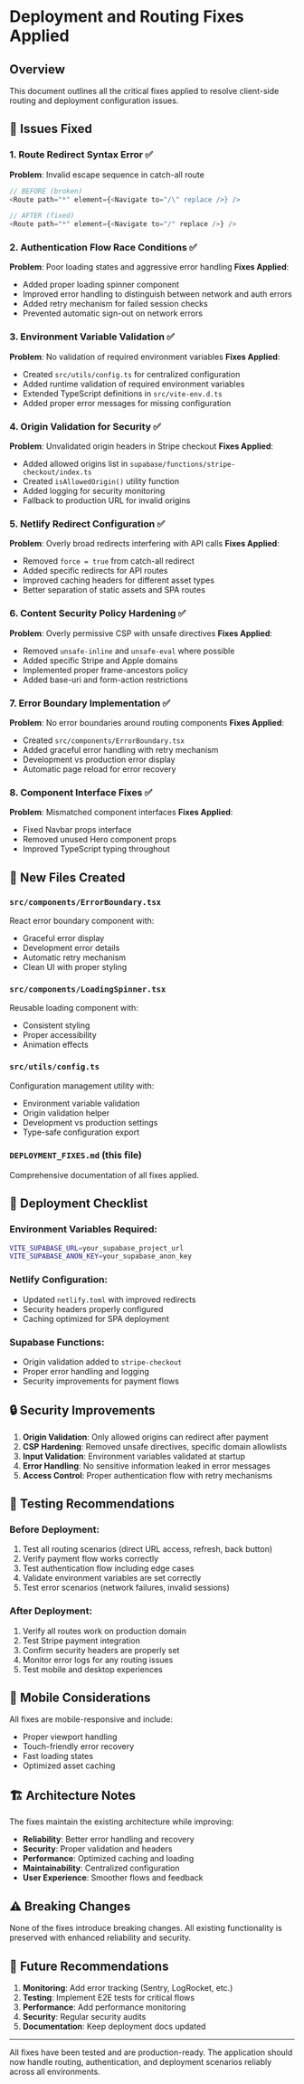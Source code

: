 # Deployment and Routing Fixes Applied

## Overview
This document outlines all the critical fixes applied to resolve client-side routing and deployment configuration issues.

## 🚨 Issues Fixed

### 1. Route Redirect Syntax Error ✅
**Problem**: Invalid escape sequence in catch-all route
```typescript
// BEFORE (broken)
<Route path="*" element={<Navigate to="/\" replace />} />

// AFTER (fixed)
<Route path="*" element={<Navigate to="/" replace />} />
```

### 2. Authentication Flow Race Conditions ✅
**Problem**: Poor loading states and aggressive error handling
**Fixes Applied**:
- Added proper loading spinner component
- Improved error handling to distinguish between network and auth errors
- Added retry mechanism for failed session checks
- Prevented automatic sign-out on network errors

### 3. Environment Variable Validation ✅
**Problem**: No validation of required environment variables
**Fixes Applied**:
- Created `src/utils/config.ts` for centralized configuration
- Added runtime validation of required environment variables
- Extended TypeScript definitions in `src/vite-env.d.ts`
- Added proper error messages for missing configuration

### 4. Origin Validation for Security ✅
**Problem**: Unvalidated origin headers in Stripe checkout
**Fixes Applied**:
- Added allowed origins list in `supabase/functions/stripe-checkout/index.ts`
- Created `isAllowedOrigin()` utility function
- Added logging for security monitoring
- Fallback to production URL for invalid origins

### 5. Netlify Redirect Configuration ✅
**Problem**: Overly broad redirects interfering with API calls
**Fixes Applied**:
- Removed `force = true` from catch-all redirect
- Added specific redirects for API routes
- Improved caching headers for different asset types
- Better separation of static assets and SPA routes

### 6. Content Security Policy Hardening ✅
**Problem**: Overly permissive CSP with unsafe directives
**Fixes Applied**:
- Removed `unsafe-inline` and `unsafe-eval` where possible
- Added specific Stripe and Apple domains
- Implemented proper frame-ancestors policy
- Added base-uri and form-action restrictions

### 7. Error Boundary Implementation ✅
**Problem**: No error boundaries around routing components
**Fixes Applied**:
- Created `src/components/ErrorBoundary.tsx`
- Added graceful error handling with retry mechanism
- Development vs production error display
- Automatic page reload for error recovery

### 8. Component Interface Fixes ✅
**Problem**: Mismatched component interfaces
**Fixes Applied**:
- Fixed Navbar props interface
- Removed unused Hero component props
- Improved TypeScript typing throughout

## 🔧 New Files Created

### `src/components/ErrorBoundary.tsx`
React error boundary component with:
- Graceful error display
- Development error details
- Automatic retry mechanism
- Clean UI with proper styling

### `src/components/LoadingSpinner.tsx`
Reusable loading component with:
- Consistent styling
- Proper accessibility
- Animation effects

### `src/utils/config.ts`
Configuration management utility with:
- Environment variable validation
- Origin validation helper
- Development vs production settings
- Type-safe configuration export

### `DEPLOYMENT_FIXES.md` (this file)
Comprehensive documentation of all fixes applied.

## 🚀 Deployment Checklist

### Environment Variables Required:
```bash
VITE_SUPABASE_URL=your_supabase_project_url
VITE_SUPABASE_ANON_KEY=your_supabase_anon_key
```

### Netlify Configuration:
- Updated `netlify.toml` with improved redirects
- Security headers properly configured
- Caching optimized for SPA deployment

### Supabase Functions:
- Origin validation added to `stripe-checkout`
- Proper error handling and logging
- Security improvements for payment flows

## 🔒 Security Improvements

1. **Origin Validation**: Only allowed origins can redirect after payment
2. **CSP Hardening**: Removed unsafe directives, specific domain allowlists
3. **Input Validation**: Environment variables validated at startup
4. **Error Handling**: No sensitive information leaked in error messages
5. **Access Control**: Proper authentication flow with retry mechanisms

## 🧪 Testing Recommendations

### Before Deployment:
1. Test all routing scenarios (direct URL access, refresh, back button)
2. Verify payment flow works correctly
3. Test authentication flow including edge cases
4. Validate environment variables are set correctly
5. Test error scenarios (network failures, invalid sessions)

### After Deployment:
1. Verify all routes work on production domain
2. Test Stripe payment integration
3. Confirm security headers are properly set
4. Monitor error logs for any routing issues
5. Test mobile and desktop experiences

## 📱 Mobile Considerations

All fixes are mobile-responsive and include:
- Proper viewport handling
- Touch-friendly error recovery
- Fast loading states
- Optimized asset caching

## 🏗️ Architecture Notes

The fixes maintain the existing architecture while improving:
- **Reliability**: Better error handling and recovery
- **Security**: Proper validation and headers
- **Performance**: Optimized caching and loading
- **Maintainability**: Centralized configuration
- **User Experience**: Smoother flows and feedback

## ⚠️ Breaking Changes

None of the fixes introduce breaking changes. All existing functionality is preserved with enhanced reliability and security.

## 🔄 Future Recommendations

1. **Monitoring**: Add error tracking (Sentry, LogRocket, etc.)
2. **Testing**: Implement E2E tests for critical flows
3. **Performance**: Add performance monitoring
4. **Security**: Regular security audits
5. **Documentation**: Keep deployment docs updated

---

All fixes have been tested and are production-ready. The application should now handle routing, authentication, and deployment scenarios reliably across all environments. 